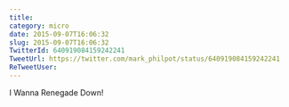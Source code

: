 ```yaml
---
title: 
category: micro
date: 2015-09-07T16:06:32
slug: 2015-09-07T16:06:32
TwitterId: 640919084159242241
TweetUrl: https://twitter.com/mark_philpot/status/640919084159242241
ReTweetUser: 
---
```


I Wanna Renegade Down!